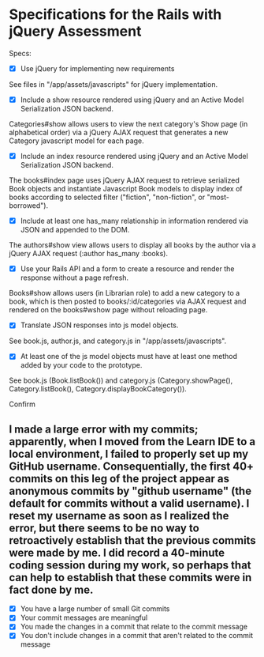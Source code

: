# Specifications for the Rails with jQuery Assessment

Specs:
- [x] Use jQuery for implementing new requirements

See files in "/app/assets/javascripts" for jQuery implementation.


- [X] Include a show resource rendered using jQuery and an Active Model Serialization JSON backend.

Categories#show allows users to view the next category's Show page (in alphabetical order) via a jQuery AJAX request that generates a new Category javascript model for each page.


- [X] Include an index resource rendered using jQuery and an Active Model Serialization JSON backend.

The books#index page uses jQuery AJAX request to retrieve serialized Book objects and instantiate Javascript Book models to display index of books according to selected filter ("fiction", "non-fiction", or "most-borrowed").


-  [X] Include at least one has_many relationship in information rendered via JSON and appended to the DOM.

The authors#show view allows users to display all books by the author via a jQuery AJAX request (:author has_many :books).


- [X] Use your Rails API and a form to create a resource and render the response without a page refresh.

Books#show allows users (in Librarian role) to add a new category to a book, which is then posted to books/:id/categories via AJAX request and rendered on the books#wshow page without reloading page.


- [X] Translate JSON responses into js model objects.

See book.js, author.js, and category.js in "/app/assets/javascripts".


- [X] At least one of the js model objects must have at least one method added by your code to the prototype.

See book.js (Book.listBook()) and category.js (Category.showPage(), Category.listBook(), Category.displayBookCategory()).


Confirm
## I made a large error with my commits; apparently, when I moved from the Learn IDE to a local environment, I failed to properly set up my GitHub username. Consequentially, the first 40+ commits on this leg of the project appear as anonymous commits by "github username" (the default for commits without a valid username). I reset my username as soon as I realized the error, but there seems to be no way to retroactively establish that the previous commits were made by me. I did record a 40-minute coding session during my work, so perhaps that can help to establish that these commits were in fact done by me. ##

- [X] You have a large number of small Git commits
- [X] Your commit messages are meaningful
- [X] You made the changes in a commit that relate to the commit message
- [X] You don't include changes in a commit that aren't related to the commit message
